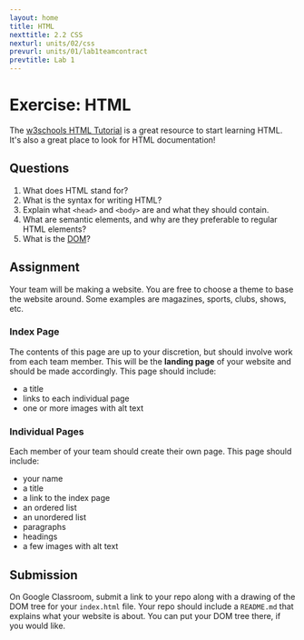 ```yaml
---
layout: home
title: HTML
nexttitle: 2.2 CSS
nexturl: units/02/css
prevurl: units/01/lab1teamcontract
prevtitle: Lab 1
---
```

# Exercise: HTML

The [w3schools HTML Tutorial](https://www.w3schools.com/html/) is a great resource to start learning HTML. It's also a great place to look for
HTML documentation!

## Questions

1. What does HTML stand for?
2. What is the syntax for writing HTML?
3. Explain what `<head>` and `<body>` are and what they should contain.
4. What are semantic elements, and why are they preferable to regular HTML elements?
5. What is the [DOM](https://www.geeksforgeeks.org/dom-document-object-model/#)?

## Assignment

Your team will be making a website. You are free to choose a theme to base the website around. Some examples are magazines, sports, clubs, shows, etc.

### Index Page

The contents of this page are up to your discretion, but should involve work from each team member. This will
be the **landing page** of your website and should be made accordingly. This page should include:

- a title
- links to each individual page
- one or more images with alt text

### Individual Pages

Each member of your team should create their own page. This page should include:

- your name
- a title
- a link to the index page
- an ordered list
- an unordered list
- paragraphs
- headings
- a few images with alt text

## Submission

On Google Classroom, submit a link to your repo along with a drawing of the DOM tree for your `index.html` file. Your repo should
include a `README.md` that explains what your website is about. You can put your DOM tree there, if you would like.